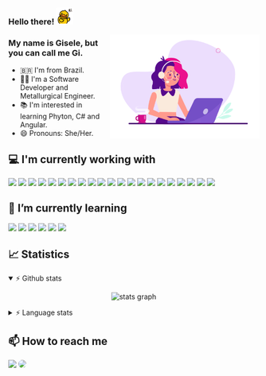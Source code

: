 ### Hello there! <img src="https://github.com/giselefcmacieira/giselefcmacieira/blob/main/hi.gif?raw=true" width="34" />

<img align="right" alt="GIF" src="https://github.com/giselefcmacieira/giselefcmacieira/blob/main/coding.gif?raw=true" width="300" />

### My name is Gisele, but you can call me Gi.
- 🇧🇷 I'm from Brazil.
- 👩‍🎓 I'm a Software Developer and Metallurgical Engineer.
- 📚 I'm interested in learning Phyton, C# and Angular.
- 😄 Pronouns: She/Her.

## 💻 I'm currently working with

<p align='justify'>
<img src="https://img.shields.io/badge/JavaScript-323330?style=for-the-badge&logo=javascript&logoColor=F7DF1E" /> <img src="https://img.shields.io/badge/TypeScript-007ACC?style=for-the-badge&logo=typescript&logoColor=white" /> <img src="https://img.shields.io/badge/React-20232A?style=for-the-badge&logo=react&logoColor=61DAFB" /> <img src="https://img.shields.io/badge/React_Router-CA4245?style=for-the-badge&logo=react-router&logoColor=white" /> <img src="https://img.shields.io/badge/styled--components-DB7093?style=for-the-badge&logo=styled-components&logoColor=white" /> <img src="https://img.shields.io/badge/Vite-B73BFE?style=for-the-badge&logo=vite&logoColor=FFD62E" /> <img src="https://img.shields.io/badge/Node.js-339933?style=for-the-badge&logo=nodedotjs&logoColor=white" /> <img src="https://img.shields.io/badge/Prisma-3982CE?style=for-the-badge&logo=Prisma&logoColor=white" /> <img src="https://img.shields.io/badge/PostgreSQL-316192?style=for-the-badge&logo=postgresql&logoColor=white" /> <img src="https://img.shields.io/badge/Express%20js-000000?style=for-the-badge&logo=express&logoColor=white" /> <img src="https://img.shields.io/badge/MongoDB-4EA94B?style=for-the-badge&logo=mongodb&logoColor=white" /> <img src="https://img.shields.io/badge/Jest-C21325?style=for-the-badge&logo=jest&logoColor=white"/> <img src="https://img.shields.io/badge/CSS3-1572B6?style=for-the-badge&logo=css3&logoColor=white" />          <img src="https://img.shields.io/badge/HTML5-E34F26?style=for-the-badge&logo=html5&logoColor=white" /> <img src="https://img.shields.io/badge/npm-CB3837?style=for-the-badge&logo=npm&logoColor=white" /> <img src="https://img.shields.io/badge/Linux-FCC624?style=for-the-badge&logo=linux&logoColor=black" /> <img src="https://img.shields.io/badge/Figma-F24E1E?style=for-the-badge&logo=figma&logoColor=white" /> <img src="https://img.shields.io/badge/Vercel-000000?style=for-the-badge&logo=vercel&logoColor=white" /> <img src="https://img.shields.io/badge/Render-46E3B7?style=for-the-badge&logo=render&logoColor=white" /> <img src="https://img.shields.io/badge/Notion-000000?style=for-the-badge&logo=notion&logoColor=white" /> <img src="https://img.shields.io/badge/Trello-0052CC?style=for-the-badge&logo=trello&logoColor=white" />
</p>

## 🌱 I’m currently learning
<p gap='5'>  
  <img src="https://img.shields.io/badge/nestjs-E0234E?style=for-the-badge&logo=nestjs&logoColor=white" /> <img src="https://img.shields.io/badge/Docker-2CA5E0?style=for-the-badge&logo=docker&logoColor=white" /> <img src="https://img.shields.io/badge/JWT-000000?style=for-the-badge&logo=JSON%20web%20tokens&logoColor=white" /> <img src="https://img.shields.io/badge/redis-%23DD0031.svg?&style=for-the-badge&logo=redis&logoColor=white" /> <img src="https://img.shields.io/badge/Swagger-85EA2D?style=for-the-badge&logo=Swagger&logoColor=black" />  <img src="https://img.shields.io/badge/eslint-3A33D1?style=for-the-badge&logo=eslint&logoColor=white" /> 

</p>

## 📈 Statistics

<details open=true>
      <summary>⚡ Github stats</summary>
      <p align='center'>
            <img src="https://github-readme-stats.vercel.app/api?username=giselefcmacieira&hide_title=false&hide_rank=false&show_icons=true&include_all_commits=true&count_private=true&disable_animations=false&theme=dracula&locale=en&hide_border=false&order=1" height="195px" alt="stats graph"  />
      </p>
</details>
<details >
      <summary>⚡ Language stats</summary>
      <p align='center'>
            <img src="https://github-readme-stats.vercel.app/api/top-langs?username=giselefcmacieira&locale=en&hide_title=false&layout=compact&card_width=320&langs_count=5&theme=dracula&hide_border=false&order=2" height="195px" alt="languages graph"  />
      </p>
</details>



## 📫 How to reach me
<div align="left"> 
<a href = "mailto:giselefchaves@gmail.com"> <img src="https://img.shields.io/badge/-Gmail-%23333?style=for-the-badge&logo=gmail&logoColor=white" target="_blank"></a>
<a href="https://www.linkedin.com/in/santos-gessica/" target="_blank"><img src="https://img.shields.io/badge/-LinkedIn-%230077B5?style=for-the-badge&logo=linkedin&logoColor=white" style="border-radius: 30px" target="_blank"></a> 
 </div>
